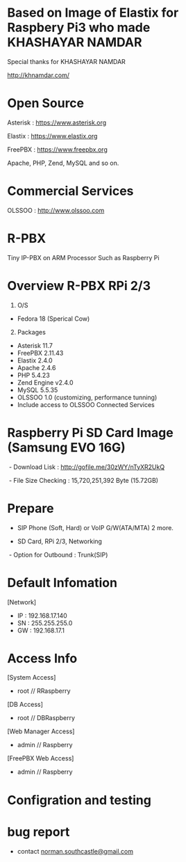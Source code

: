# Based on Image of Elastix for Raspbery Pi3 who made KHASHAYAR NAMDAR

Special thanks for KHASHAYAR NAMDAR

http://khnamdar.com/

# Open Source 

Asterisk : https://www.asterisk.org

Elastix : https://www.elastix.org

FreePBX : https://www.freepbx.org

Apache, PHP, Zend, MySQL and so on.

# Commercial Services

OLSSOO : http://www.olssoo.com


# R-PBX
Tiny IP-PBX on ARM Processor Such as Raspberry Pi


# Overview R-PBX RPi 2/3

1. O/S 
  - Fedora 18 (Sperical Cow)

2. Packages

  - Asterisk  11.7
  - FreePBX  2.11.43
  - Elastix  2.4.0
  - Apache 2.4.6
  - PHP 5.4.23
  - Zend Engine v2.4.0
  - MySQL 5.5.35
  - OLSSOO 1.0 (customizing, performance tunning)
  - Include access to OLSSOO Connected Services

# Raspberry Pi SD Card Image (Samsung EVO 16G)

  - Download Lisk : http://gofile.me/30zWY/nTyXR2UkQ
  
  - File Size Checking : 15,720,251,392 Byte (15.72GB)
  
  
# Prepare

  - SIP Phone (Soft, Hard) or VoIP G/W(ATA/MTA) 2 more.
  
  - SD Card, RPi 2/3, Networking  

  - Option for Outbound : Trunk(SIP)
  
 
# Default Infomation

  [Network]
  - IP : 192.168.17.140  
  - SN : 255.255.255.0 
  - GW : 192.168.17.1

# Access Info
  [System Access]
  - root // RRaspberry

  [DB Access]
  - root // DBRaspberry

  [Web Manager Access]
  - admin // Raspberry

  [FreePBX Web Access]
  - admin // Raspberry
  
# Configration and testing 


# bug report 
  - contact norman.southcastle@gmail.com

